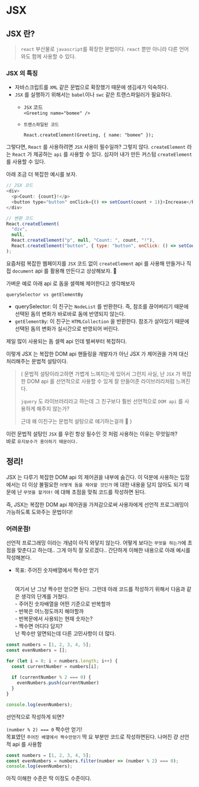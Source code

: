 # JSX

## JSX 란?

> `react` 부산물로 `javascript`를 확장한 문법이다. `react` 뿐만 아니라 다른 언어와도 함께 사용할 수 있다.

### JSX 의 특징

* 자바스크립트를 `XML` 같은 문법으로 확장했기 때문에 생김새가 익숙하다.
* `JSX` 를 실행하기 위해서는 `babel`이나 `swc` 같은 트랜스파일러가 필요하다.
  * `JSX` 코드 \
    `<Greeting name="bomee" />`
  *   `트랜스파일된 코드`

      `React.createElement(Greeting, { name: "bomee" });`

그렇다면, `React` 를 사용하려면 `JSX` 사용이 필수일까? 그렇지 않다. `createElement` 라는 `React` 가 제공하는 `api` 를 사용할 수 있다. 심지어 내가 만든 커스텀 `createElement` 를 사용할 수 있다.

아래 조금 더 복잡한 예시를 보자.

```javascript
// JSX 코드
<div>
  <p>Count: {count}!</p>
  <button type="button" onClick={() => setCount(count + 1)}>Increase</button>
</div>
```

```javascript
// 변환 코드
React.createElement(
  "div",
  null,
  React.createElement("p", null, "Count: ", count, "!"),
  React.createElement("button", { type: "button", onClick: () => setCount(count + 1) }, "Increase")
);
```

요즘처럼 복잡한 웹페이지를 `JSX` 코드 없이 `createElement` api 를 사용해 만들거나 직접 `document` api 를 활용해 만든다고 상상해보자. 🤯

가벼운 예로 아래 api 로 돔을 셀렉해 제어한다고 생각해보자

`querySelector vs getElementBy`&#x20;

* querySelector: 이 친구는 `NodeList` 를 반환한다. 즉, 참조를 끊어버리기 때문에 선택된 돔의 변화가 바로바로 돔에 반영되지 않는다.
* `getElementBy`: 이 친구는 `HTMLCollection` 을 반환한다. 참조가 살아있기 때문에 선택된 돔의 변화가 실시간으로 반영되어 버린다.

제일 많이 사용되는 돔 셀렉 api 인데 벌써부터 복잡하다.

이렇게 JSX 는 복잡한 DOM api 핸들링을 개발자가 아닌 JSX 가 제어권을 가져 대신 처리해주는 문법적 설탕이다.

> ( 문법적 설탕이라고하면 가볍게 느껴지는게 있어서 그런지 사실, 난 `JSX` 가 복잡한 DOM api 를 선언적으로 사용할 수 있게 잘 만들어준 라이브러리처럼 느껴진다.&#x20;
>
> `jquery` 도 라이브러리라고 하는데 그 친구보다 훨씬 선언적으로 `DOM api` 를 사용하게 해주지 않는가?&#x20;
>
> 근데 왜 이친구는 문법적 설탕으로 얘기하는걸까 👀 )

이런 문법적 설탕인 `JSX` 를 우린 항상 필수인 것 처럼 사용하는 이유는 무엇일까?\
바로 `유지보수가 용이하기 때문이다.`





## 정리!

JSX 는 다루기 복잡한 DOM api 의 제어권을 내부에 숨긴다. 이 덕분에 사용하는 입장에서는 더 이상 불필요한 `어떻게 돔을 제어할 것인가` 에 대한 내용을 담지 않아도 되기 때문에 난 `무엇을 할거야!` 에 대해 초점을 맞춰 코드를 작성하면 된다.

즉, JSX는 복잡한 DOM api 제어권을 가져감으로써 사용자에게 선언적 프로그래밍이 가능하도록 도와주는 문법이다!



### 어려운점!

선언적 프로그래밍 이라는 개념이 아직 와닿지 않는다. 어떻게 보다는 `무엇을 하는가`에 초점을 맞춘다고 하는데.. 그게 아직 잘 모르겠다.. 간단하게 이해한 내용으로 아래 예시를 작성해본다.

*   목표: 주어진 숫자배열에서 짝수만 얻기

    \
    여기서 난 그냥 짝수만 얻으면 된다. 그런데 아래 코드를 작성하기 위해서 다음과 같은 생각의 단계를 거쳤다.\
    \- 주어진 숫자배열을 어떤 기준으로 반복할까\
    \- 반복은 어느정도까지 해야할까\
    \- 반복문에서 사용되는 현재 숫자는?\
    \- 짝수면 어디다 담지?\
    난 짝수만 알면되는데 다른 고민사항이 더 많다.

```javascript
const numbers = [1, 2, 3, 4, 5];
const evenNumbers = [];

for (let i = 0; i < numbers.length; i++) {
  const currentNumber = numbers[i];
  
  if (currentNumber % 2 === 0) {
    evenNumbers.push(currentNumber)
  }
}

console.log(evenNumbers);
```

&#x20;선언적으로 작성하게 되면?

`(number % 2) === 0` 짝수만 얻기! \
목표였던 `주어진 배열에서 짝수만얻기` 딱 요 부분만 코드로 작성하면된다. 나머진 걍 선언적 api 를 사용함

```javascript
const numbers = [1, 2, 3, 4, 5];
const evenNumbers = numbers.filter(number => (number % 2) === 0);
console.log(evenNumbers);
```

아직 이해한 수준은 딱 이정도 수준이다.
